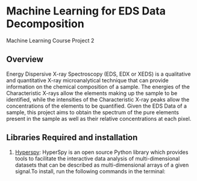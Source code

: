 # Machine Learning for EDS Data Decomposition 
Machine Learning Course Project 2

## Overview
Energy Dispersive X-ray Spectroscopy (EDS, EDX or XEDS) is a qualitative and quantitative X-ray microanalytical technique that can provide information on the chemical composition of a sample. The energies of the Characteristic X-rays allow the elements making up the sample to be identified, while the intensities of the Characteristic X-ray peaks allow the concentrations of the elements to be quantified. Given the EDS Data of a sample, this project aims to obtain the spectrum of the pure elements present in the sample as well as their relative concentrations at each pixel.

## Libraries Required and installation
1. [Hyperspy](https://hyperspy.org/): HyperSpy is an open source Python library which provides tools to facilitate the interactive data analysis of multi-dimensional datasets that can be described as multi-dimensional arrays of a given signal.To install, run the following commands in the terminal:
``` conda install hyperspy -c conda-forge '''

